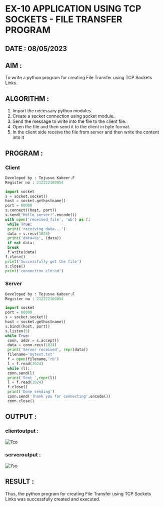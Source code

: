 # EX-10 APPLICATION USING TCP SOCKETS - FILE TRANSFER PROGRAM

## DATE : 08/05/2023

## AIM :

To write a python program for creating File Transfer using TCP Sockets Links.

## ALGORITHM :

1. Import the necessary python modules.
2. Create a socket connection using socket module.
3. Send the message to write into the file to the client file.
4. Open the file and then send it to the client in byte format.
5. In the client side receive the file from server and then write the content into it

## PROGRAM :
### Client
```python
Developed by : Tejusve Kabeer.F
Register no : 212222100054

import socket
s = socket.socket()
host = socket.gethostname()
port = 60000
s.connect((host, port))
s.send("Hello server!".encode())
with open('received_file', 'wb') as f:
 while True:
 print('receiving data...')
 data = s.recv(1024)
 print('data=%s', (data))
 if not data:
 break
 f.write(data)
f.close()
print('Successfully get the file')
s.close()
print('connection closed')
```
### Server
```python
Developed by : Tejusve Kabeer.F
Register no : 212222100054

import socket
port = 60000
s = socket.socket()
host = socket.gethostname()
s.bind((host, port))
s.listen(5)
while True:
 conn, addr = s.accept()
 data = conn.recv(1024)
 print('Server received', repr(data))
 filename='mytext.txt'
 f = open(filename,'rb')
 l = f.read(1024)
 while (l):
 conn.send(l)
 print('Sent ',repr(l))
 l = f.read(1024)
 f.close()
 print('Done sending')
 conn.send('Thank you for connecting'.encode())
 conn.close()
```

## OUTPUT :

### clientoutput :
![7co](https://github.com/Reebak04/EX-10/assets/118364993/40909ba7-35ca-4167-ae74-036ebaa8eeaf)

### serveroutput :
![7so](https://github.com/Reebak04/EX-10/assets/118364993/1dfedd13-093d-4af6-99ac-a2cf89d3eb2f)

## RESULT :
Thus, the python program for creating File Transfer using TCP Sockets Links was
successfully created and executed.
